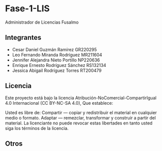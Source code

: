 # Fase-1-LIS

Administrador de Licencias Fusalmo

## Integrantes

- Cesar Daniel Guzmán Ramírez GR220295
- Leo Fernando Miranda Rodríguez MR211604
- Jennifer Alejandra Nieto Portillo NP220636
- Enrique Ernesto Rodríguez Sánchez RS132134
- Jessica Abigail Rodríguez Torres RT200479

## Licencia

Este proyecto está bajo la licencia Atribución-NoComercial-CompartirIgual 4.0 Internacional (CC BY-NC-SA 4.0),
Que establece:

Usted es libre de:
Compartir — copiar y redistribuir el material en cualquier medio o formato.
Adaptar — remezclar, transformar y construir a partir del material.
La licenciante no puede revocar estas libertades en tanto usted siga los términos de la licencia.

## Otros
